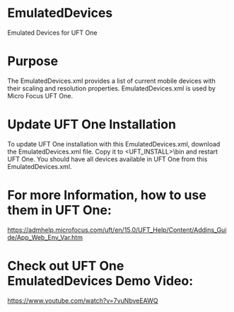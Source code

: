 # EmulatedDevices
Emulated Devices for UFT One

# Purpose 
The EmulatedDevices.xml provides a list of current mobile devices with their scaling and resolution properties. EmulatedDevices.xml is used by Micro Focus UFT One. 

# Update UFT One Installation
To update UFT One installation with this EmulatedDevices.xml, download the EmulatedDevices.xml file. Copy it to <UFT_INSTALL>\bin and restart UFT One. You should have all devices available in UFT One from this EmulatedDevices.xml.

# For more Information, how to use them in UFT One:
https://admhelp.microfocus.com/uft/en/15.0/UFT_Help/Content/Addins_Guide/App_Web_Env_Var.htm

# Check out UFT One EmulatedDevices Demo Video:
https://www.youtube.com/watch?v=7vuNbveEAWQ
